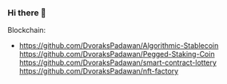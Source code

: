 ### Hi there 👋

Blockchain:
* https://github.com/DvoraksPadawan/Algorithmic-Stablecoin
https://github.com/DvoraksPadawan/Pegged-Staking-Coin
https://github.com/DvoraksPadawan/smart-contract-lottery
https://github.com/DvoraksPadawan/nft-factory

<!--
**DvoraksPadawan/DvoraksPadawan** is a ✨ _special_ ✨ repository because its `README.md` (this file) appears on your GitHub profile.

Here are some ideas to get you started:

- 🔭 I’m currently working on ...
- 🌱 I’m currently learning ...
- 👯 I’m looking to collaborate on ...
- 🤔 I’m looking for help with ...
- 💬 Ask me about ...
- 📫 How to reach me: ...
- 😄 Pronouns: ...
- ⚡ Fun fact: ...
-->
